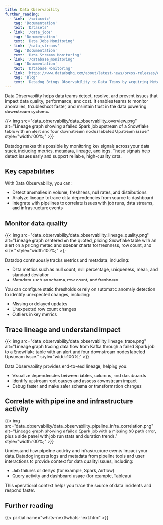 ```yaml
---
title: Data Observability
further_reading:
  - link: '/datasets'
    tag: 'Documentation'
    text: 'Datasets'
  - link: '/data_jobs'
    tag: 'Documentation'
    text: 'Data Jobs Monitoring'
  - link: '/data_streams'
    tag: 'Documentation'
    text: 'Data Streams Monitoring'
  - link: '/database_monitoring'
    tag: 'Documentation'
    text: 'Database Monitoring'
  - link: 'https://www.datadoghq.com/about/latest-news/press-releases/datadog-metaplane-aquistion/'
    tag: 'Blog'
    text: 'Datadog Brings Observability to Data Teams by Acquiring Metaplane'
---
```


Data Observability helps data teams detect, resolve, and prevent issues that impact data quality, performance, and cost. It enables teams to monitor anomalies, troubleshoot faster, and maintain trust in the data powering downstream systems.

{{< img src="data_observability/data_observability_overview.png" alt="Lineage graph showing a failed Spark job upstream of a Snowflake table with an alert and four downstream nodes labeled Upstream issue." style="width:100%;" >}}

Datadog makes this possible by monitoring key signals across your data stack, including metrics, metadata, lineage, and logs. These signals help detect issues early and support reliable, high-quality data.

## Key capabilities

With Data Observability, you can:

- Detect anomalies in volume, freshness, null rates, and distributions
- Analyze lineage to trace data dependencies from source to dashboard
- Integrate with pipelines to correlate issues with job runs, data streams, and infrastructure events

## Monitor data quality

{{< img src="data_observability/data_observability_lineage_quality.png" alt="Lineage graph centered on the quoted_pricing Snowflake table with an alert on a pricing metric and sidebar charts for freshness, row count, and size." style="width:100%;" >}}

Datadog continuously tracks metrics and metadata, including:

- Data metrics such as null count, null percentage, uniqueness, mean, and standard deviation
- Metadata such as schema, row count, and freshness

You can configure static thresholds or rely on automatic anomaly detection to identify unexpected changes, including:

- Missing or delayed updates
- Unexpected row count changes
- Outliers in key metrics

## Trace lineage and understand impact

{{< img src="data_observability/data_observability_lineage_trace.png" alt="Lineage graph tracing data flow from Kafka through a failed Spark job to a Snowflake table with an alert and four downstream nodes labeled Upstream issue." style="width:100%;" >}}

Data Observability provides end-to-end lineage, helping you:

- Visualize dependencies between tables, columns, and dashboards
- Identify upstream root causes and assess downstream impact
- Debug faster and make safer schema or transformation changes

## Correlate with pipeline and infrastructure activity

{{< img src="data_observability/data_observability_pipeline_infra_correlation.png" alt="Lineage graph showing a failed Spark job with a missing S3 path error, plus a side panel with job run stats and duration trends." style="width:100%;" >}}

Understand how pipeline activity and infrastructure events impact your data. Datadog ingests logs and metadata from pipeline tools and user interactions to provide context for data quality issues, including:

- Job failures or delays (for example, Spark, Airflow)
- Query activity and dashboard usage (for example, Tableau)

This operational context helps you trace the source of data incidents and respond faster.

## Further reading

{{< partial name="whats-next/whats-next.html" >}}